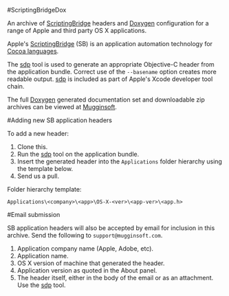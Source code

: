 #ScriptingBridgeDox

An archive of [ScriptingBridge][scriptingbridge] headers and [Doxygen][doxygen] configuration for a range of Apple and third party OS X applications.

Apple's [ScriptingBridge][scriptingbridge] (SB) is an application automation technology for [Cocoa languages][cocoa-languages].

The [sdp][sdp] tool is used to generate an appropriate Objective-C header from the application bundle. Correct use of the `--basename` option creates more readable output. [sdp][sdp] is included as part of Apple's Xcode developer tool chain.

The full [Doxygen][doxygen] generated documentation set and downloadable zip archives can be viewed at [Mugginsoft][mugginsoft].

#Adding new SB application headers

To add a new header:

1. Clone this.
2. Run the [sdp][sdp] tool on the application bundle.
3. Insert the generated header into the `Applications` folder hierarchy using the template below.
4. Send us a pull.

Folder hierarchy template:

`Applications\<company>\<app>\OS-X-<ver>\<app-ver>\<app.h>`

#Email submission

SB application headers will also be accepted by email for inclusion in this archive. Send the following to `support@mugginsoft.com`.

1. Application company name (Apple, Adobe, etc).
2. Application name.
3. OS X version of machine that generated the header.
4. Application version as quoted in the About panel.
5. The header itself, either in the body of the email or as an attachment. Use the [sdp][sdp] tool.

[cocoa-languages]:http://en.wikipedia.org/wiki/Cocoa_(API)#Implementations_and_Bindings

[scriptingbridge]:https://developer.apple.com/library/mac/#documentation/Cocoa/Conceptual/ScriptingBridgeConcepts/Introduction/Introduction.html

[sdp]:https://developer.apple.com/library/mac/#documentation/Cocoa/Conceptual/ScriptingBridgeConcepts/UsingScriptingBridge/UsingScriptingBridge.html

[doxygen]:http://doxygen.org

[mugginsoft]:http://www.mugginsoft.com/kosmictask/ScriptingBridge



